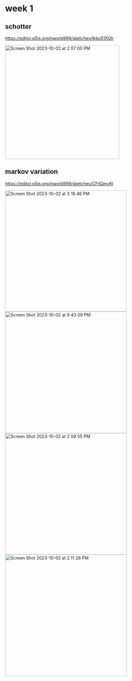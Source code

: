 # week 1

## schotter

https://editor.p5js.org/nworb999/sketches/lkbu51XGh

<img width="373" alt="Screen Shot 2023-10-02 at 2 07 00 PM" src="https://github.com/nworb999/ucsb-mat/assets/20407156/d408d033-9101-488e-a88d-b47eadc66f7a">

## markov variation

https://editor.p5js.org/nworb999/sketches/CFilQmvKl

<img width="397" alt="Screen Shot 2023-10-02 at 3 18 46 PM" src="https://github.com/nworb999/ucsb-mat/assets/20407156/70ac2a8f-3b29-4d5e-a9f7-626a1945298a">

<img width="398" alt="Screen Shot 2023-10-02 at 9 43 09 PM" src="https://github.com/nworb999/ucsb-mat/assets/20407156/c8e9c15a-a998-4d97-95ab-017d327c8323">

<img width="398" alt="Screen Shot 2023-10-02 at 2 09 55 PM" src="https://github.com/nworb999/ucsb-mat/assets/20407156/6c103238-b9a6-4ed0-a4e2-723f64d4512a">

<img width="398" alt="Screen Shot 2023-10-02 at 2 11 26 PM" src="https://github.com/nworb999/ucsb-mat/assets/20407156/a981fe48-23c7-45e8-8254-2568e9c8580f">
